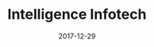 ---
layout: site
title: "Intelligence Infotech"
date: 2017-12-29
categories: [community]
version: 5.0.3
major: 5
minor: 0
patch: 3
slug: intelligenceinfotech
link: http://www.angular-artist.com/#/home
permalink: /sites/:slug
---